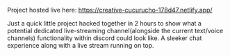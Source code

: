 Project hosted live here: https://creative-cucurucho-178d47.netlify.app/

Just a quick little project hacked together in 2 hours to show what a potential dedicated live-streaming channel(alongside the current text/voice channels) functionality within discord could look like. A sleeker chat experience along with a live stream running on top. 
